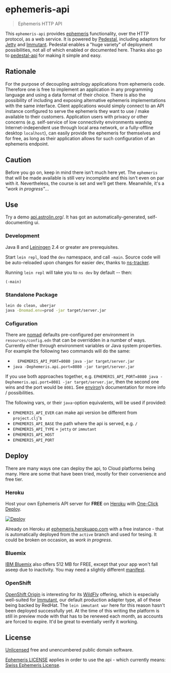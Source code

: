 # ephemeris-api

> Ephemeris HTTP API

This `ephemeris-api` provides [ephemeris](https://github.com/astrolet/ephemeris) functionality, over the HTTP protocol, as a web service.  It is powered by [Pedestal](http://pedestal.io), including adaptors for [Jetty](http://www.eclipse.org/jetty) and [Immutant](http://immutant.org).  Pedestal enables a "huge variety" of deployment possibilities, not all of which enabled or documented here.  Thanks also go to [pedestal-api](https://github.com/oliyh/pedestal-api) for making it simple and easy.

## Rationale

For the purpose of decoupling astrology applications from ephemeris code.  Therefore one is free to implement an application in any programming language and using a data format of their choice.  There is also the possibility of including and exposing alternative ephemeris implementations with the same interface.  Client applications would simply connect to an API instance configured to serve the ephemeris they want to use / make available to their customers.  Application users with privacy or other concerns (e.g. self-service of low connectivity environments wanting Internet-independent use through local area network, or a fully-offline desktop `localhost`), can easily provide the ephemeris for themselves and for free, as long as their application allows for such configuration of an ephemeris endpoint.

## Caution

Before you go on, keep in mind there isn’t much here yet.  The `ephemeris` that will be made available is still very incomplete and this isn't even on par with it.  Nevertheless, the course is set and we’ll get there.  Meanwhile, it's a *"work in progress"*…

## Use

Try a demo [api.astrolin.org](http://api.astrolin.org)/.
It has got an automatically-generated, self-documenting ui.

### Development

Java 8 and [Leiningen](https://leiningen.org) 2.4 or greater are prerequisites.

Start `lein repl`, load the `dev` namespace, and call `-main`.
Source code will be auto-reloaded upon changes for easier dev,
thanks to [ns-tracker](https://github.com/weavejester/ns-tracker).

Running `lein repl` will take you to `ns dev` by default -- then:

```clojure
(-main)
```

### Standalone Package

```sh
lein do clean, uberjar
java -Dnomad.env=prod -jar target/server.jar
```

### Cofiguration

There are [nomad](https://github.com/jarohen/nomad) defaults pre-configured per environment in `resources/config.edn` that can be overridden in a number of ways.  Currently either through environment variables or Java system properties.  For example the following two commands will do the same:

- `  EPHEMERIS_API_PORT=8080 java -jar target/server.jar`
- `java -Dephemeris.api.port=8080 -jar target/server.jar`

If you use both approaches together, e.g. `EPHEMERIS_API_PORT=8080 java -Dephemeris.api.port=8081 -jar target/server.jar`, then the second one wins and the port would be `8081`.  See [environ](https://github.com/weavejester/environ#readme)’s documentation for more info / possibilities.

The following vars, or their `java`-option equivalents, will be used if provided:

* `EPHEMERIS_API_EVER` can make api version be different from `project.clj`'s
* `EPHEMERIS_API_BASE` the path where the api is served, e.g. `/`
* `EPHEMERIS_API_TYPE` = `jetty` or `immutant`
* `EPHEMERIS_API_HOST`
* `EPHEMERIS_API_PORT`

## Deploy

There are many ways one can deploy the api, to Cloud platforms being many.
Here are some that have been tried, mostly for their convenience and free tier.

### Heroku

Host your own Ephemeris API server for **FREE** on [Heroku](https://heroku.com) with [One-Click Deploy](https://heroku.com/deploy?template=https://github.com/astrolin/ephemeris-api/tree/master).

[![Deploy](https://www.herokucdn.com/deploy/button.svg)](https://heroku.com/deploy?template=https://github.com/astrolin/ephemeris-api/tree/master)

Already on Heroku at [ephemeris.herokuapp.com](https://ephemeris.herokuapp.com) with a free instance -
that is automatically deployed from the `active` branch and used for tesing.
It could be broken on occasion, as *work in progress*.

### Bluemix

[IBM Bluemix](https://www.ibm.com/cloud-computing/bluemix) also offers 512 MB for FREE, except that your app won't fall aseep due to inactivity.
You may need a slightly different [manifest](https://github.com/astrolin/ephemeris-api/blob/active/manifest.yml).

### OpenShift

[OpenShift Origin](https://www.openshift.org) is interesting for its [WildFly](http://wildfly.org) offering, which is especially well-suited for [Immutant](http://immutant.org), our default production adapter type, all of these being backed by RedHat.  The `lein immutant war` here for this reason hasn't been deployed successfully yet.  At the time of this writing the platform is still in preview mode with that has to be renewed each month, as accounts are forced to expire.  It'd be great to eventially verify it working.

## License

[Unlicensed](http://unlicense.org) free and unencumbered public domain software.

[Ephemeris LICENSE](https://github.com/astrolet/ephemeris/blob/active/LICENSE)
applies in order to use the api - which currently means:
[Swiss Ephemeris License](http://www.astro.com/swisseph).
